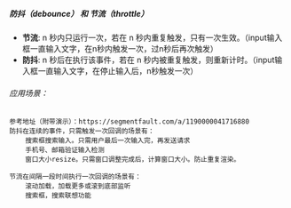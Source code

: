 ##### 防抖（debounce） 和 节流（throttle） 
- **节流**: n 秒内只运行一次，若在 n 秒内重复触发，只有一次生效。（input输入框一直输入文字，在n秒内触发一次，过n秒后再次触发）
- **防抖**: n 秒后在执行该事件，若在 n 秒内被重复触发，则重新计时。（input输入框一直输入文字，在停止输入后，n秒触发一次）

###### 应用场景：
```
参考地址（附带演示）：https://segmentfault.com/a/1190000041716880
防抖在连续的事件，只需触发一次回调的场景有：
    搜索框搜索输入。只需用户最后一次输入完，再发送请求
    手机号、邮箱验证输入检测
    窗口大小resize。只需窗口调整完成后，计算窗口大小。防止重复渲染。

节流在间隔一段时间执行一次回调的场景有：
    滚动加载，加载更多或滚到底部监听
    搜索框，搜索联想功能
```
